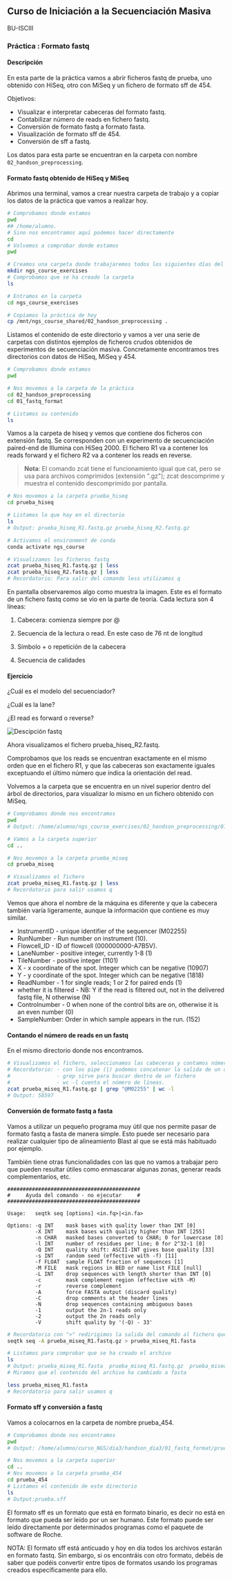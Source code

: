 ## Curso de Iniciación a la Secuenciación Masiva
BU-ISCIII

### Práctica : Formato fastq

#### Descripción
En esta parte de la práctica vamos a abrir ficheros fastq de prueba, uno obtenido con HiSeq, otro con MiSeq y un fichero de formato sff de 454.

Objetivos:

* Visualizar e interpretar cabeceras del formato fastq.
* Contabilizar número de reads en fichero fastq.
* Conversión de formato fastq a formato fasta.
* Visualización de formato sff de 454.
* Conversión de sff a fastq.

Los datos para esta parte se encuentran en la carpeta con nombre `02_handson_preprocessing`.

#### Formato fastq obtenido de HiSeq y MiSeq
Abrimos una terminal, vamos a crear nuestra carpeta de trabajo y a copiar los datos de la práctica que vamos a realizar hoy.
```bash
# Comprobamos donde estamos
pwd
## /home/alumno. 
# Sino nos encontramos aquí podemos hacer directamente
cd
# Volvemos a comprobar donde estamos
pwd

# Creamos una carpeta donde trabajaremos todos los siguientes días del curso
mkdir ngs_course_exercises
# Comprobamos que se ha creado la carpeta
ls

# Entramos en la carpeta
cd ngs_course_exercises

# Copiamos la práctica de hoy
cp /mnt/ngs_course_shared/02_handson_preprocessing .
```

Listamos el contenido de este directorio y vamos a ver una serie de carpetas con distintos ejemplos de ficheros crudos obtenidos de experimentos de secuenciación masiva. Concretamente encontramos tres directorios con datos de HiSeq, MiSeq y 454.

```bash
# Comprobamos donde estamos
pwd

# Nos movemos a la carpeta de la práctica
cd 02_handson_preprocessing
cd 01_fastq_format

# Listamos su contenido
ls
```

Vamos a la carpeta de hiseq y vemos que contiene dos ficheros con extensión fastq. Se corresponden con un experimento de secuenciación paired-end de Illumina con HiSeq 2000. El fichero R1 va a contener los reads forward y el fichero R2 va a contener
los reads en reverse.
>**Nota**: El comando zcat tiene el funcionamiento igual que cat, pero se usa para archivos comprimidos (extensión ".gz"); zcat descomprime y  muestra el contenido descomprimido por pantalla.

```bash
# Nos movemos a la carpeta prueba_hiseq
cd prueba_hiseq

# Listamos lo que hay en el directorio
ls
# Output: prueba_hiseq_R1.fastq.gz prueba_hiseq_R2.fastq.gz

# Activamos el environment de conda
conda activate ngs_course

# Visualizamos los ficheros fastq
zcat prueba_hiseq_R1.fastq.gz | less
zcat prueba_hiseq_R2.fastq.gz | less
# Recordatorio: Para salir del comando less utilizamos q
```

En pantalla observaremos algo como muestra la imagen. Este es el formato de un fichero fastq como se vio en la parte de teoría. Cada lectura son 4 líneas:

1) Cabecera: comienza siempre por @


2) Secuencia de la lectura o read. En este caso de 76 nt de longitud


3) Símbolo + o repetición de la cabecera


4) Secuencia de calidades

#### Ejercicio
¿Cuál es el modelo del secuenciador?

¿Cuál es la lane?

¿El read es forward o reverse?

![Descipción fastq](img/fastq_description.png)

Ahora visualizamos el fichero prueba_hiseq_R2.fastq.

Comprobamos que los reads se encuentran exactamente en el mismo orden que en el fichero R1, y que las cabeceras son exactamente iguales exceptuando el último número que índica la orientación del read.

Volvemos a la carpeta que se encuentra en un nivel superior dentro del árbol de directorios, para visualizar lo mismo en un fichero obtenido con MiSeq.

```bash
# Comprobamos donde nos encontramos
pwd
# Output: /home/alumno/ngs_course_exercises/02_handson_preprocessing/01_fastq_format/prueba_hiseq

# Vamos a la carpeta superior
cd ..

# Nos movemos a la carpeta prueba_miseq
cd prueba_miseq

# Visualizamos el fichero
zcat prueba_miseq_R1.fastq.gz | less
# Recordatorio para salir usamos q
```

Vemos que ahora el nombre de la máquina es diferente y que la cabecera también varía ligeramente, aunque la información que contiene es muy similar.

* InstrumentID - unique identifier of the sequencer (M02255)
* RunNumber - Run number on instrument (10).
* Flowcell_ID - ID of flowcell (000000000-A7B5V).
* LaneNumber - positive integer, currently 1-8 (1)
* TileNumber - positive integer (1101)
* X - x coordinate of the spot. Integer which can be negative (10907)
* Y - y coordinate of the spot. Integer which can be negative (1818)
* ReadNumber - 1 for single reads; 1 or 2 for paired ends (1)
* whether it is filtered - NB: Y if the read is filtered out, not in the delivered fastq file, N otherwise (N)
* Controlnumber - 0 when none of the control bits are on, otherwise it is an even number (0)
* SampleNumber: Order in which sample appears in the run. (152)

#### Contando el número de reads en un fastq

En el mismo directorio donde nos encontramos.

```bash
# Visualizamos el fichero, seleccionamos las cabeceras y contamos número de lecturas.
# Recordatorio: - con los pipe (|) podemos concatenar la salida de un comando y la entrada del siguiente.
#               - grep sirve para buscar dentro de un fichero
#               - wc -l cuenta el número de líneas.
zcat prueba_miseq_R1.fastq.gz | grep "@M02255" | wc -l
# Output: 58597
```

#### Conversión de formato fastq a fasta

Vamos a utilizar un pequeño programa muy útil que nos permite pasar de formato fastq a fasta de manera simple. Esto puede ser necesario para realizar cualquier tipo de alineamiento Blast al que se está más habituado por ejemplo.

También tiene otras funcionalidades con las que no vamos a trabajar pero que pueden resultar útiles como enmascarar algunas zonas, generar reads complementarios, etc.

```
###########################################
#     Ayuda del comando - no ejecutar     #
###########################################

Usage:   seqtk seq [options] <in.fq>|<in.fa>

Options: -q INT    mask bases with quality lower than INT [0]
         -X INT    mask bases with quality higher than INT [255]
         -n CHAR   masked bases converted to CHAR; 0 for lowercase [0]
         -l INT    number of residues per line; 0 for 2^32-1 [0]
         -Q INT    quality shift: ASCII-INT gives base quality [33]
         -s INT    random seed (effective with -f) [11]
         -f FLOAT  sample FLOAT fraction of sequences [1]
         -M FILE   mask regions in BED or name list FILE [null]
         -L INT    drop sequences with length shorter than INT [0]
         -c        mask complement region (effective with -M)
         -r        reverse complement
         -A        force FASTA output (discard quality)
         -C        drop comments at the header lines
         -N        drop sequences containing ambiguous bases
         -1        output the 2n-1 reads only
         -2        output the 2n reads only
         -V        shift quality by '(-Q) - 33'
```

```bash
# Recordatorio con ">" redirigimos la salida del comando al fichero que nosotros queramos.
seqtk seq -A prueba_miseq_R1.fastq.gz > prueba_miseq_R1.fasta

# Listamos para comprobar que se ha creado el archivo
ls
# Output: prueba_miseq_R1.fasta  prueba_miseq_R1.fastq.gz  prueba_miseq_R2.fastq.gz
# Miramos que el contenido del archivo ha cambiado a fasta

less prueba_miseq_R1.fasta
# Recordatorio para salir usamos q
```

#### Formato sff y conversión a fastq

Vamos a colocarnos en la carpeta de nombre prueba_454.

```bash
# Comprobamos donde nos encontramos
pwd
# Output: /home/alumno/curso_NGS/dia3/handson_dia3/01_fastq_format/prueba_miseq

# Nos movemos a la carpeta superior
cd ..
# Nos movemos a la carpeta prueba_454
cd prueba_454
# Listamos el contenido de este directorio
ls
# Output:prueba.sff
```

El formato sff es un formato que está en formato binario, es decir no está en formato que pueda ser leído por un ser humano. Este formato puede ser leído directamente por determinados programas como el paquete de software de Roche.

NOTA: El formato sff está anticuado y hoy en día todos los archivos estarán en formato fastq. Sin embargo, si os encontráis con otro formato, debéis de saber que podéis convertir entre tipos de formatos usando los programas creados específicamente para ello.
